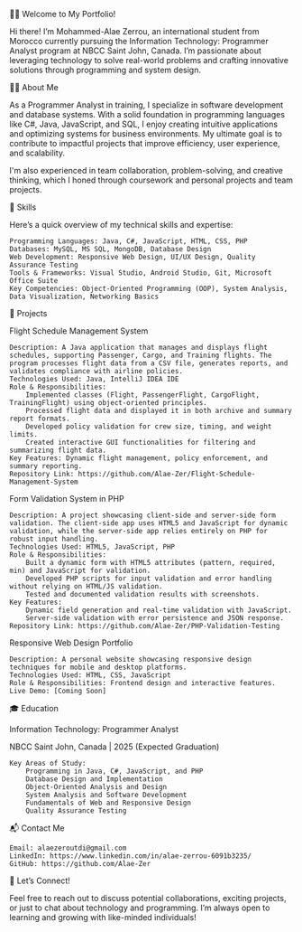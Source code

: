 👨‍💻 Welcome to My Portfolio!

Hi there! I’m Mohammed-Alae Zerrou, an international student from Morocco currently pursuing the Information Technology: Programmer Analyst program at NBCC Saint John, Canada. I’m passionate about leveraging technology to solve real-world problems and crafting innovative solutions through programming and system design.

🧑‍🎓 About Me

As a Programmer Analyst in training, I specialize in software development and database systems. With a solid foundation in programming languages like C#, Java, JavaScript, and SQL, I enjoy creating intuitive applications and optimizing systems for business environments. My ultimate goal is to contribute to impactful projects that improve efficiency, user experience, and scalability.

I'm also experienced in team collaboration, problem-solving, and creative thinking, which I honed through coursework and personal projects and team projects.

🔧 Skills

Here’s a quick overview of my technical skills and expertise:

    Programming Languages: Java, C#, JavaScript, HTML, CSS, PHP
    Databases: MySQL, MS SQL, MongoDB, Database Design
    Web Development: Responsive Web Design, UI/UX Design, Quality Assurance Testing
    Tools & Frameworks: Visual Studio, Android Studio, Git, Microsoft Office Suite
    Key Competencies: Object-Oriented Programming (OOP), System Analysis, Data Visualization, Networking Basics
    

🚀 Projects

Flight Schedule Management System

    Description: A Java application that manages and displays flight schedules, supporting Passenger, Cargo, and Training flights. The program processes flight data from a CSV file, generates reports, and validates compliance with airline policies.
    Technologies Used: Java, IntelliJ IDEA IDE
    Role & Responsibilities:
        Implemented classes (Flight, PassengerFlight, CargoFlight, TrainingFlight) using object-oriented principles.
        Processed flight data and displayed it in both archive and summary report formats.
        Developed policy validation for crew size, timing, and weight limits.
        Created interactive GUI functionalities for filtering and summarizing flight data.
    Key Features: Dynamic flight management, policy enforcement, and summary reporting.
    Repository Link: https://github.com/Alae-Zer/Flight-Schedule-Management-System
    

Form Validation System in PHP

    Description: A project showcasing client-side and server-side form validation. The client-side app uses HTML5 and JavaScript for dynamic validation, while the server-side app relies entirely on PHP for robust input handling.
    Technologies Used: HTML5, JavaScript, PHP
    Role & Responsibilities:
        Built a dynamic form with HTML5 attributes (pattern, required, min) and JavaScript for validation.
        Developed PHP scripts for input validation and error handling without relying on HTML/JS validation.
        Tested and documented validation results with screenshots.
    Key Features:
        Dynamic field generation and real-time validation with JavaScript.
        Server-side validation with error persistence and JSON response.
    Repository Link: https://github.com/Alae-Zer/PHP-Validation-Testing

Responsive Web Design Portfolio

    Description: A personal website showcasing responsive design techniques for mobile and desktop platforms.
    Technologies Used: HTML, CSS, JavaScript
    Role & Responsibilities: Frontend design and interactive features.
    Live Demo: [Coming Soon]


🎓 Education

Information Technology: Programmer Analyst

NBCC Saint John, Canada | 2025 (Expected Graduation)

    Key Areas of Study:
        Programming in Java, C#, JavaScript, and PHP
        Database Design and Implementation
        Object-Oriented Analysis and Design
        System Analysis and Software Development
        Fundamentals of Web and Responsive Design
        Quality Assurance Testing


📬 Contact Me

    Email: alaezeroutdi@gmail.com
    LinkedIn: https://www.linkedin.com/in/alae-zerrou-6091b3235/
    GitHub: https://github.com/Alae-Zer
    

🌟 Let’s Connect!

Feel free to reach out to discuss potential collaborations, exciting projects, or just to chat about technology and programming. I’m always open to learning and growing with like-minded individuals!
